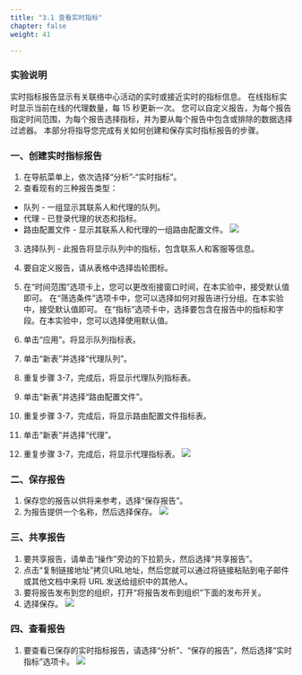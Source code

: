 ```yaml
---
title: "3.1 查看实时指标"
chapter: false
weight: 41

---
```


### 实验说明

实时指标报告显示有关联络中心活动的实时或接近实时的指标信息。 在线指标实时显示当前在线的代理数量，每 15 秒更新一次。 
您可以自定义报告，为每个报告指定时间范围，为每个报告选择指标，并为要从每个报告中包含或排除的数据选择过滤器。
本部分将指导您完成有关如何创建和保存实时指标报告的步骤。 

### 一、创建实时指标报告
1. 在导航菜单上，依次选择“分析”-“实时指标”。
2. 查看现有的三种报告类型：
- 队列 - 一组显示其联系人和代理的队列。
- 代理 - 已登录代理的状态和指标。
- 路由配置文件 - 显示其联系人和代理的一组路由配置文件。
![](/images/1.3.Metrics/RealTimeMetricTypes.png)

3. 选择队列 - 此报告将显示队列中的指标，包含联系人和客服等信息。

4. 要自定义报告，请从表格中选择齿轮图标。

5. 在“时间范围”选项卡上，您可以更改衔接窗口时间，在本实验中，接受默认值即可。
在“筛选条件”选项卡中，您可以选择如何对报告进行分组。在本实验中，接受默认值即可。
在“指标”选项卡中，选择要包含在报告中的指标和字段。在本实验中，您可以选择使用默认值。

6. 单击“应用”。将显示队列指标表。

7. 单击“新表”并选择“代理队列”。

8. 重复步骤 3-7，完成后，将显示代理队列指标表。

9. 单击“新表”并选择“路由配置文件”。

10. 重复步骤 3-7，完成后，将显示路由配置文件指标表。

11. 单击“新表”并选择“代理”。

12. 重复步骤 3-7，完成后，将显示代理指标表。
![](/images/1.3.Metrics/Metrics-Real-Time-Create-Real-Time-Report.gif)

### 二、保存报告
1. 保存您的报告以供将来参考，选择“保存报告”。
2. 为报告提供一个名称，然后选择保存。
![](/images/1.3.Metrics/Metrics-Real-Time-Save-Real-Time-Report.gif)


### 三、共享报告
1. 要共享报告，请单击“操作”旁边的下拉箭头，然后选择“共享报告”。
2. 点击“复制链接地址”拷贝URL地址，然后您就可以通过将链接粘贴到电子邮件或其他文档中来将 URL 发送给组织中的其他人。
3. 要将报告发布到您的组织，打开“将报告发布到组织”下面的发布开关。
4. 选择保存。
![](/images/1.3.Metrics/Metrics-Real-Time-Share-Real-Time-Report.gif)


### 四、查看报告
1. 要查看已保存的实时指标报告，请选择“分析”、“保存的报告”，然后选择“实时指标”选项卡。
![](/images/1.3.Metrics/Metrics-Real-Time-View-Real-Time-Report.gif)